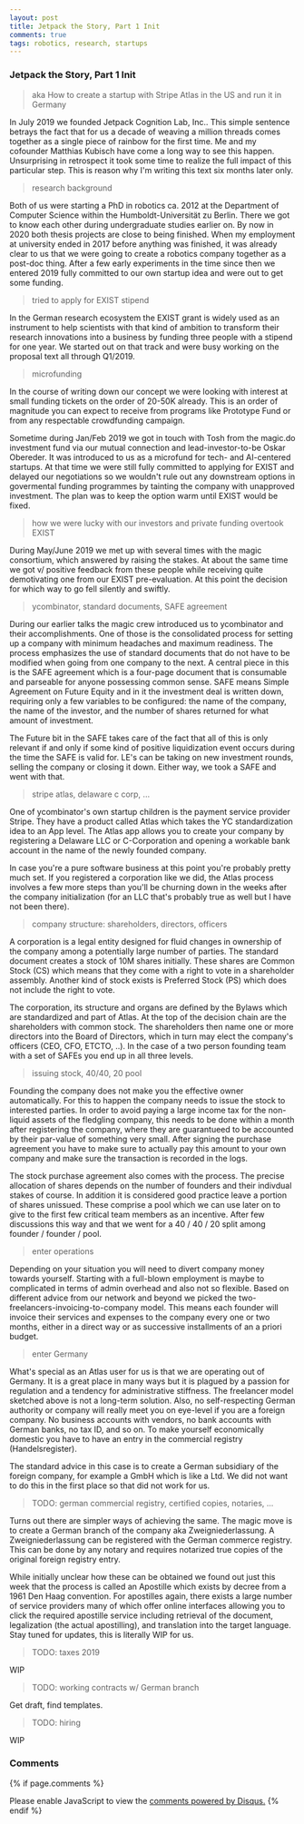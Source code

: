 ```yaml
---
layout: post
title: Jetpack the Story, Part 1 Init
comments: true
tags: robotics, research, startups
---
```


### Jetpack the Story, Part 1 Init

> aka How to create a startup with Stripe Atlas in the US and run it in Germany

In July 2019 we founded Jetpack Cognition Lab, Inc.. This simple
sentence betrays the fact that for us a decade of weaving a million
threads comes together as a single piece of rainbow for the first
time. Me and my cofounder Matthias Kubisch have come a long way to see
this happen. Unsurprising in retrospect it took some time to realize
the full impact of this particular step. This is reason why I'm
writing this text six months later only.

> research background

Both of us were starting a PhD in robotics ca. 2012 at the Department
of Computer Science within the Humboldt-Universität zu Berlin. There
we got to know each other during undergraduate studies earlier on. By
now in 2020 both thesis projects are close to being finished. When my
employment at university ended in 2017 before anything was finished,
it was already clear to us that we were going to create a robotics
company together as a post-doc thing. After a few early experiments in
the time since then we entered 2019 fully committed to our own startup
idea and were out to get some funding.

> tried to apply for EXIST stipend
 
In the German research ecosystem the EXIST grant is widely used as an
instrument to help scientists with that kind of ambition to transform
their research innovations into a business by funding three people
with a stipend for one year. We started out on that track and were
busy working on the proposal text all through Q1/2019.

> microfunding

In the course of writing down our concept we were looking with
interest at small funding tickets on the order of 20-50K already. This
is an order of magnitude you can expect to receive from programs like
Prototype Fund or from any respectable crowdfunding campaign.

Sometime during Jan/Feb 2019 we got in touch with Tosh from the
magic.do investment fund via our mutual connection and
lead-investor-to-be Oskar Obereder. It was introduced to us as a
microfund for tech- and AI-centered startups. At that time we were
still fully committed to applying for EXIST and delayed our
negotiations so we wouldn't rule out any downstream options in
govermental funding programmes by tainting the company with unapproved
investment. The plan was to keep the option warm until EXIST would be
fixed.

> how we were lucky with our investors and private funding overtook EXIST

During May/June 2019 we met up with several times with the magic
consortium, which answered by raising the stakes. At about the same
time we got v/ positive feedback from these people while receiving
quite demotivating one from our EXIST pre-evaluation. At this point
the decision for which way to go fell silently and swiftly.

> ycombinator, standard documents, SAFE agreement

During our earlier talks the magic crew introduced us to ycombinator
and their accomplishments. One of those is the consolidated process
for setting up a company with minimum headaches and maximum
readiness. The process emphasizes the use of standard documents that
do not have to be modified when going from one company to the next. A
central piece in this is the SAFE agreement which is a four-page
document that is consumable and parseable for anyone possessing common
sense. SAFE means Simple Agreement on Future Equity and in it the
investment deal is written down, requiring only a few variables to be
configured: the name of the company, the name of the investor, and the
number of shares returned for what amount of investment.

The Future bit in the SAFE takes care of the fact that all of this is
only relevant if and only if some kind of positive liquidization event
occurs during the time the SAFE is valid for. LE's can be taking on
new investment rounds, selling the company or closing it down. Either
way, we took a SAFE and went with that.

> stripe atlas, delaware c corp, ...

One of ycombinator's own startup children is the payment service
provider Stripe. They have a product called Atlas which takes the YC
standardization idea to an App level. The Atlas app allows you to
create your company by registering a Delaware LLC or C-Corporation and
opening a workable bank account in the name of the newly founded
company.

In case you're a pure software business at this point you're probably
pretty much set. If you registered a corporation like we did, the
Atlas process involves a few more steps than you'll be churning down
in the weeks after the company initialization (for an LLC that's
probably true as well but I have not been there).

> company structure: shareholders, directors, officers

A corporation is a legal entity designed for fluid changes in
ownership of the company among a potentially large number of
parties. The standard document creates a stock of 10M shares
initially. These shares are Common Stock (CS) which means that they
come with a right to vote in a shareholder assembly. Another kind of
stock exists is Preferred Stock (PS) which does not include the right
to vote.

The corporation, its structure and organs are defined by the Bylaws
which are standardized and part of Atlas. At the top of the decision
chain are the shareholders with common stock. The shareholders then
name one or more directors into the Board of Directors, which in turn
may elect the company's officers (CEO, CFO, ETCTO, ..). In the case of
a two person founding team with a set of SAFEs you end up in all three
levels.

> issuing stock, 40/40, 20 pool

Founding the company does not make you the effective owner
automatically. For this to happen the company needs to issue the stock
to interested parties. In order to avoid paying a large income tax for
the non-liquid assets of the fledgling company, this needs to be done
within a month after registering the company, where they are
guarantueed to be accounted by their par-value of something very
small. After signing the purchase agreement you have to make sure to
actually pay this amount to your own company and make sure the
transaction is recorded in the logs.

The stock purchase agreement also comes with the process. The precise
allocation of shares depends on the number of founders and their
indivdual stakes of course. In addition it is considered good practice
leave a portion of shares unissued. These comprise a pool which we can
use later on to give to the first few critical team members as an
incentive. After few discussions this way and that we went for a 40 /
40 / 20 split among founder / founder / pool.

> enter operations

Depending on your situation you will need to divert company money
towards yourself. Starting with a full-blown employment is maybe to
complicated in terms of admin overhead and also not so flexible. Based
on different advice from our network and beyond we picked the
two-freelancers-invoicing-to-company model. This means each founder
will invoice their services and expenses to the company every one or
two months, either in a direct way or as successive installments of an
a priori budget.

> enter Germany

What's special as an Atlas user for us is that we are operating out of
Germany. It is a great place in many ways but it is plagued by a
passion for regulation and a tendency for administrative
stiffness. The freelancer model sketched above is not a long-term
solution. Also, no self-respecting German authority or company will
really meet you on eye-level if you are a foreign company. No business
accounts with vendors, no bank accounts with German banks, no tax ID,
and so on. To make yourself economically domestic you have to have an
entry in the commercial registry (Handelsregister).

The standard advice in this case is to create a German subsidiary of
the foreign company, for example a GmbH which is like a Ltd. We did
not want to do this in the first place so that did not work for us.

> TODO: german commercial registry, certified copies, notaries, ...

Turns out there are simpler ways of achieving the same. The magic move
is to create a German branch of the company aka Zweigniederlassung. A
Zweigniederlassung can be registered with the German commerce
registry. This can be done by any notary and requires notarized true
copies of the original foreign registry entry.

While initially unclear how these can be obtained we found out just
this week that the process is called an Apostille which exists by
decree from a 1961 Den Haag convention. For apostilles again, there
exists a large number of service providers many of which offer online
interfaces allowing you to click the required apostille service
including retrieval of the document, legalization (the actual
apostilling), and translation into the target language. Stay tuned for
updates, this is literally WIP for us.

> TODO: taxes 2019

WIP

> TODO: working contracts w/ German branch

Get draft, find templates.

> TODO: hiring

WIP

### Comments

{% if page.comments %}
<div id="disqus_thread"></div>
<script>

/**
*  RECOMMENDED CONFIGURATION VARIABLES: EDIT AND UNCOMMENT THE SECTION BELOW TO INSERT DYNAMIC VALUES FROM YOUR PLATFORM OR CMS.
*  LEARN WHY DEFINING THESE VARIABLES IS IMPORTANT: https://disqus.com/admin/universalcode/#configuration-variables*/
/*
var disqus_config = function () {
this.page.url = PAGE_URL;  // Replace PAGE_URL with your page's canonical URL variable
this.page.identifier = PAGE_IDENTIFIER; // Replace PAGE_IDENTIFIER with your page's unique identifier variable
};
*/
(function() { // DON'T EDIT BELOW THIS LINE
var d = document, s = d.createElement('script');
s.src = '//x75.disqus.com/embed.js';
s.setAttribute('data-timestamp', +new Date());
(d.head || d.body).appendChild(s);
})();
</script>
<noscript>Please enable JavaScript to view the <a href="https://disqus.com/?ref_noscript">comments powered by Disqus.</a></noscript>
{% endif %}

